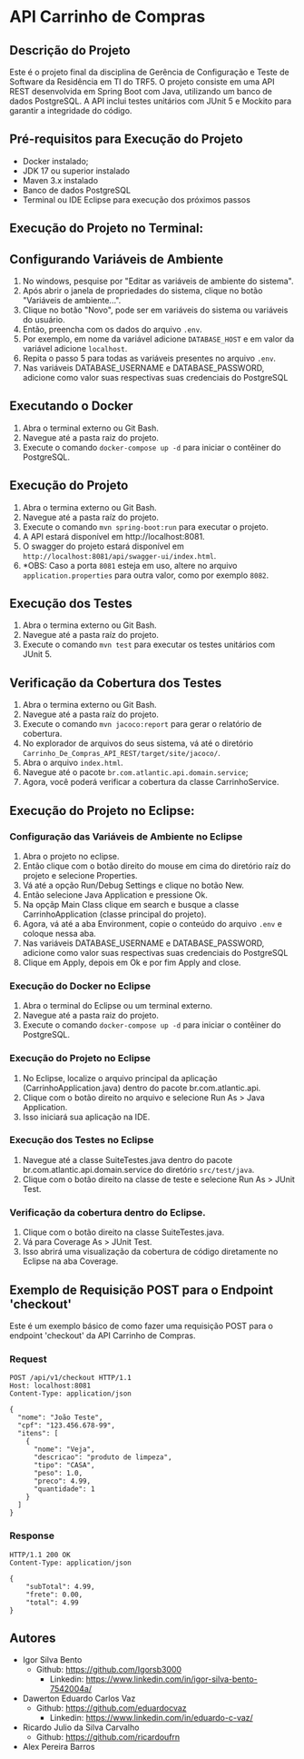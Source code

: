 # API Carrinho de Compras

## Descrição do Projeto
Este é o projeto final da disciplina de Gerência de Configuração e Teste de Software da Residência em TI do TRF5.
O projeto consiste em uma API REST desenvolvida em Spring Boot com Java, utilizando um banco de dados PostgreSQL. A API inclui testes unitários com JUnit 5 e Mockito para garantir a integridade do código.


## Pré-requisitos para Execução do Projeto
- Docker instalado;
- JDK 17 ou superior instalado
- Maven 3.x instalado
- Banco de dados PostgreSQL
- Terminal ou IDE Eclipse para execução dos próximos passos


## Execução do Projeto no Terminal:
## Configurando Variáveis de Ambiente
1. No windows, pesquise por "Editar as variáveis de ambiente do sistema".
2. Após abrir o janela de propriedades do sistema, clique no botão "Variáveis de ambiente...".
3. Clique no botão "Novo", pode ser em variáveis do sistema ou variáveis do usuário.
4. Então, preencha com os dados do arquivo ```.env```.
5. Por exemplo, em nome da variável adicione ```DATABASE_HOST``` e em valor da variável adicione ```localhost```.
6. Repita o passo 5 para todas as variáveis presentes no arquivo ```.env```.
7. Nas variáveis DATABASE_USERNAME e DATABASE_PASSWORD, adicione como valor suas respectivas suas credenciais do PostgreSQL

## Executando o Docker
1. Abra o terminal externo ou Git Bash.
2. Navegue até a pasta raiz do projeto.
3. Execute o comando ```docker-compose up -d``` para iniciar o contêiner do PostgreSQL.

## Execução do Projeto
1. Abra o termina externo ou Git Bash.
2. Navegue até a pasta raíz do projeto.
3. Execute o comando ```mvn spring-boot:run``` para executar o projeto.
4. A API estará disponível em http://localhost:8081.
5. O swagger do projeto estará disponível em ```http://localhost:8081/api/swagger-ui/index.html```.
6. *OBS: Caso a porta ```8081``` esteja em uso, altere no arquivo ```application.properties``` para outra valor, como por exemplo ```8082```.

## Execução dos Testes
1. Abra o termina externo ou Git Bash.
2. Navegue até a pasta raíz do projeto.
3. Execute o comando ```mvn test``` para executar os testes unitários com JUnit 5.

## Verificação da Cobertura dos Testes
1. Abra o termina externo ou Git Bash.
2. Navegue até a pasta raíz do projeto.
3. Execute o comando ```mvn jacoco:report``` para gerar o relatório de cobertura.
4. No explorador de arquivos do seus sistema, vá até o diretório ```Carrinho_De_Compras_API_REST/target/site/jacoco/```.
5. Abra o arquivo ```index.html```.
6. Navegue até o pacote ```br.com.atlantic.api.domain.service```;
7. Agora, você poderá verificar a cobertura da classe CarrinhoService.


## Execução do Projeto no Eclipse:
### Configuração das Variáveis de Ambiente no Eclipse
1. Abra o projeto no eclipse.
2. Então clique com o botão direito do mouse em cima do diretório raíz do projeto e selecione Properties.
3. Vá até a opção Run/Debug Settings e clique no botão New.
4. Então selecione Java Application e pressione Ok.
5. Na opçãp Main Class clique em search e busque a classe CarrinhoApplication (classe principal do projeto).
6. Agora, vá até a aba Environment, copie o conteúdo do arquivo ```.env``` e coloque nessa aba.
7. Nas variáveis DATABASE_USERNAME e DATABASE_PASSWORD, adicione como valor suas respectivas suas credenciais do PostgreSQL
8. Clique em Apply, depois em Ok e por fim Apply and close.

### Execução do Docker no Eclipse
1. Abra o terminal do Eclipse ou um terminal externo.
2. Navegue até a pasta raiz do projeto.
3. Execute o comando ```docker-compose up -d``` para iniciar o contêiner do PostgreSQL.

### Execução do Projeto no Eclipse
1. No Eclipse, localize o arquivo principal da aplicação (CarrinhoApplication.java) dentro do pacote br.com.atlantic.api.
2. Clique com o botão direito no arquivo e selecione Run As > Java Application.
3. Isso iniciará sua aplicação na IDE.

### Execução dos Testes no Eclipse
1. Navegue até a classe SuiteTestes.java dentro do pacote br.com.atlantic.api.domain.service do diretório ```src/test/java```.
2. Clique com o botão direito na classe de teste e selecione Run As > JUnit Test.

### Verificação da cobertura dentro do Eclipse.
1. Clique com o botão direito na classe SuiteTestes.java.
2. Vá para Coverage As > JUnit Test.
3. Isso abrirá uma visualização da cobertura de código diretamente no Eclipse na aba Coverage.

## Exemplo de Requisição POST para o Endpoint 'checkout'
Este é um exemplo básico de como fazer uma requisição POST para o endpoint 'checkout' da API Carrinho de Compras.

### Request
```http
POST /api/v1/checkout HTTP/1.1
Host: localhost:8081
Content-Type: application/json

{
  "nome": "João Teste",
  "cpf": "123.456.678-99",
  "itens": [
    {
      "nome": "Veja",
      "descricao": "produto de limpeza",
      "tipo": "CASA",
      "peso": 1.0,
      "preco": 4.99,
      "quantidade": 1
    }
  ]
}
```
### Response
```http
HTTP/1.1 200 OK
Content-Type: application/json

{
    "subTotal": 4.99,
    "frete": 0.00,
    "total": 4.99
}
```

## Autores
- Igor Silva Bento
	- Github: https://github.com/Igorsb3000 
		- Linkedin: https://www.linkedin.com/in/igor-silva-bento-7542004a/
- Dawerton Eduardo Carlos Vaz
	- Github: https://github.com/eduardocvaz
		- Linkedin: https://www.linkedin.com/in/eduardo-c-vaz/
- Ricardo Julio da Silva Carvalho
	- Github: https://github.com/ricardoufrn
- Alex Pereira Barros
